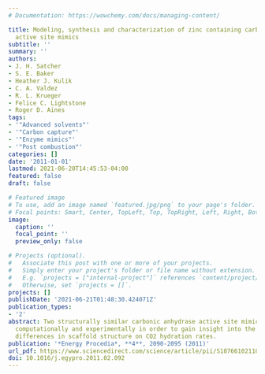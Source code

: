 ```yaml
---
# Documentation: https://wowchemy.com/docs/managing-content/

title: Modeling, synthesis and characterization of zinc containing carbonic anhydrase
  active site mimics
subtitle: ''
summary: ''
authors:
- J. H. Satcher
- S. E. Baker
- Heather J. Kulik
- C. A. Valdez
- R. L. Krueger
- Felice C. Lightstone
- Roger D. Aines
tags:
- '"Advanced solvents"'
- '"Carbon capture"'
- '"Enzyme mimics"'
- '"Post combustion"'
categories: []
date: '2011-01-01'
lastmod: 2021-06-20T14:45:53-04:00
featured: false
draft: false

# Featured image
# To use, add an image named `featured.jpg/png` to your page's folder.
# Focal points: Smart, Center, TopLeft, Top, TopRight, Left, Right, BottomLeft, Bottom, BottomRight.
image:
  caption: ''
  focal_point: ''
  preview_only: false

# Projects (optional).
#   Associate this post with one or more of your projects.
#   Simply enter your project's folder or file name without extension.
#   E.g. `projects = ["internal-project"]` references `content/project/deep-learning/index.md`.
#   Otherwise, set `projects = []`.
projects: []
publishDate: '2021-06-21T01:48:30.424071Z'
publication_types:
- '2'
abstract: Two structurally similar carbonic anhydrase active site mimics are explored
  computationally and experimentally in order to gain insight into the impact of subtle
  differences in scaffold structure on CO2 hydration rates.
publication: '*Energy Procedia*, **4**, 2090-2095 (2011)'
url_pdf: https://www.sciencedirect.com/science/article/pii/S187661021100289X
doi: 10.1016/j.egypro.2011.02.092
---
```

